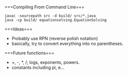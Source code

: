 ===Compiling From Command Line===
```
javac -sourcepath src -d build/ src/*.java
java -cp build/ equationsolving.EquationSolving
```

===Ideas===
- Probably use RPN (reverse polish notation)
- basically, try to convert everything into no parentheses.

===Future functions===
- +, -, *, /; logs, exponents, powers.
- constants including pi, e...
